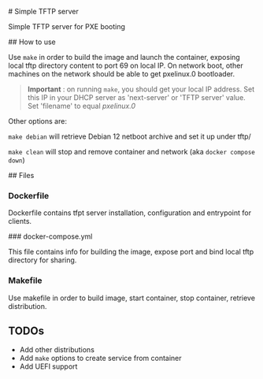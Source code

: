 # Simple TFTP server

Simple TFTP server for PXE booting

## How to use

Use ```make``` in order to build the image and launch the container, exposing local tftp directory content to port 69 on local IP.
On network boot, other machines on the network should be able to get pxelinux.0 bootloader.

> **Important** :
on running ```make```, you should get your local IP address.
Set this IP in your DHCP server as 'next-server' or 'TFTP server' value.
Set 'filename' to equal _pxelinux.0_


Other options are:

```make debian``` will retrieve Debian 12 netboot archive
and set it up under tftp/

```make clean``` will stop and remove container and network (aka ```docker compose down```)




## Files

### Dockerfile

Dockerfile contains tfpt server installation, configuration and entrypoint for clients.

### docker-compose.yml

This file contains info for building the image, expose port and bind local tftp directory for sharing.

### Makefile

Use makefile in order to build image, start container, stop container, retrieve distribution.


## TODOs

- Add other distributions
- Add ```make``` options to create service from container
- Add UEFI support